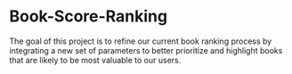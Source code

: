 # Book-Score-Ranking
The goal of this project is to refine our current book ranking process by integrating a new set of parameters to better prioritize and highlight books that are likely to be most valuable to our users.
